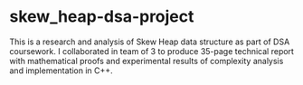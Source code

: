 # skew_heap-dsa-project
This is a research and analysis of Skew Heap data structure as part of DSA coursework. I collaborated in team of 3 to produce 35-page technical report with mathematical proofs and experimental results of complexity analysis and implementation in C++.
